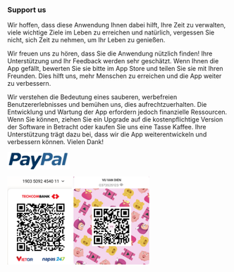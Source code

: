### Support us
Wir hoffen, dass diese Anwendung Ihnen dabei hilft, Ihre Zeit zu verwalten, viele wichtige Ziele im Leben zu erreichen und natürlich, vergessen Sie nicht, sich Zeit zu nehmen, um Ihr Leben zu genießen.

Wir freuen uns zu hören, dass Sie die Anwendung nützlich finden! Ihre Unterstützung und Ihr Feedback werden sehr geschätzt. Wenn Ihnen die App gefällt, bewerten Sie sie bitte im App Store und teilen Sie sie mit Ihren Freunden. Dies hilft uns, mehr Menschen zu erreichen und die App weiter zu verbessern.

Wir verstehen die Bedeutung eines sauberen, werbefreien Benutzererlebnisses und bemühen uns, dies aufrechtzuerhalten. Die Entwicklung und Wartung der App erfordern jedoch finanzielle Ressourcen. Wenn Sie können, ziehen Sie ein Upgrade auf die kostenpflichtige Version der Software in Betracht oder kaufen Sie uns eine Tasse Kaffee. Ihre Unterstützung trägt dazu bei, dass wir die App weiterentwickeln und verbessern können. Vielen Dank!

[<img src="./res/paypal.jpg"
alt="Get it on Google Play" 
height="40">](https://www.paypal.me/dienvu1008)

<img src="./res/techcombank.jpg" height="200" alt="My Time Manager" />

<img src="./res/momo.jpg" height="200" alt="My Time Manager" />